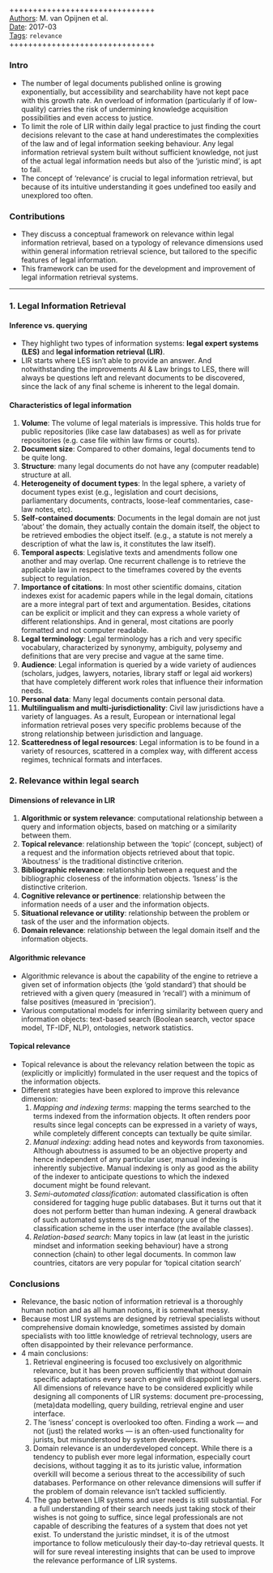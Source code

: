 ##

+++++++++++++++++++++++++++++++  
<ins>Authors</ins>: M. van Opijnen et al.  
<ins>Date</ins>: 2017-03  
<ins>Tags</ins>: `relevance`  
+++++++++++++++++++++++++++++++  


### Intro

- The number of legal documents published online is growing exponentially, but accessibility and searchability have not kept pace with this growth rate. An overload of information (particularly if of low-quality) carries the risk of undermining knowledge acquisition possibilities and even access to justice.
- To limit the role of LIR within daily legal practice to just finding the court decisions relevant to the case at hand underestimates the complexities of the law and of legal information seeking behaviour. Any legal information retrieval system built without sufficient knowledge, not just of the actual legal information needs but also of the ‘juristic mind’, is apt to fail.
- The concept of ‘relevance’ is crucial to legal information retrieval, but because of its intuitive understanding it goes undefined too easily and unexplored too often.


### Contributions

- They discuss a conceptual framework on relevance within legal information retrieval, based on a typology of relevance dimensions used within general information retrieval science, but tailored to the specific features of legal information.
- This framework can be used for the development and improvement of legal information retrieval systems.

***

### 1. Legal Information Retrieval

#### Inference vs. querying

- They highlight two types of information systems: **legal expert systems (LES)** and **legal information retrieval (LIR)**.
- LIR starts where LES isn’t able to provide an answer. And notwithstanding the improvements AI & Law brings to LES, there will always be questions left and relevant documents to be discovered, since the lack of any final scheme is inherent to the legal domain.

#### Characteristics of legal information

1. **Volume**: The volume of legal materials is impressive. This holds true for public repositories (like case law databases) as well as for private repositories (e.g. case file within law firms or courts).
2. **Document size**: Compared to other domains, legal documents tend to be quite long.
3. **Structure**: many legal documents do not have any (computer readable) structure at all.
4. **Heterogeneity of document types**: In the legal sphere, a variety of document types exist (e.g., legislation and court decisions, parliamentary documents, contracts, loose-leaf commentaries, case-law notes, etc).
5. **Self-contained documents**: Documents in the legal domain are not just ‘about’ the domain, they actually contain the domain itself, the object to be retrieved embodies the object itself. (e.g., a statute is not merely a description of what the law is, it constitutes the law itself).
6. **Temporal aspects**: Legislative texts and amendments follow one another and may overlap. One recurrent challenge is to retrieve the applicable law in respect to the timeframes covered by the events subject to regulation.
7. **Importance of citations**: In most other scientific domains, citation indexes exist for academic papers while in the legal domain, citations are a more integral part of text and argumentation. Besides, citations can be explicit or implicit and they can express a whole variety of different relationships. And in general, most citations are poorly formatted and not computer readable.
8. **Legal terminology**: Legal terminology has a rich and very specific vocabulary, characterized by synonymy, ambiguity, polysemy and definitions that are very precise and vague at the same time.
9. **Audience**: Legal information is queried by a wide variety of audiences (scholars, judges, lawyers, notaries, library staff or legal aid workers) that have completely different work roles that influence their information needs.
10. **Personal data**: Many legal documents contain personal data.
11. **Multilingualism and multi-jurisdictionality**: Civil law jurisdictions have a variety of languages. As a result, European or international legal information retrieval poses very specific problems because of the strong relationship between jurisdiction and language.
12. **Scatteredness of legal resources**: Legal information is to be found in a variety of resources, scattered in a complex way, with different access regimes, technical formats and interfaces.


### 2. Relevance within legal search

#### Dimensions of relevance in LIR

1. **Algorithmic or system relevance**: computational relationship between a query and information objects, based on matching or a similarity between them.
2. **Topical relevance**: relationship between the ‘topic’ (concept, subject) of a request and the information objects retrieved about that topic. ‘Aboutness’ is the traditional distinctive criterion.
3. **Bibliographic relevance**: relationship between a request and the bibliographic closeness of the information objects. ‘Isness’ is the distinctive criterion.
4. **Cognitive relevance or pertinence**: relationship between the information needs of a user and the information objects.
5. **Situational relevance or utility**: relationship between the problem or task of the user and the information objects.
6. **Domain relevance**: relationship between the legal domain itself and the information objects.


#### Algorithmic relevance

- Algorithmic relevance is about the capability of the engine to retrieve a given set of information objects (the ‘gold standard’) that should be retrieved with a given query (measured in ‘recall’) with a minimum of false positives (measured in ‘precision’).
- Various computational models for inferring similarity between query and information objects: text-based search (Boolean search, vector space model, TF-IDF, NLP), ontologies, network statistics.

#### Topical relevance

- Topical relevance is about the relevancy relation between the topic as (explicitly or implicitly) formulated in the user request and the topics of the information objects.
- Different strategies have been explored to improve this relevance dimension:
  1. *Mapping and indexing terms*: mapping the terms searched to the terms indexed from the information objects. It often renders poor results since legal concepts can be expressed in a variety of ways, while completely different concepts can textually be quite similar.
  2. *Manual indexing*: adding head notes and keywords from taxonomies. Although aboutness is assumed to be an objective property and hence independent of any particular user, manual indexing is inherently subjective. Manual indexing is only as good as the ability of the indexer to anticipate questions to which the indexed document might be found relevant.
  3. *Semi-automated classification*: automated classification is often considered for tagging huge public databases. But it turns out that it does not perform better than human indexing. A general drawback of such automated systems is the mandatory use of the classification scheme in the user interface (the available classes).
  4. *Relation-based search*: Many topics in law (at least in the juristic mindset and information seeking behaviour) have a strong connection (chain) to other legal documents. In common law countries, citators are very popular for ‘topical citation search’



### Conclusions

- Relevance, the basic notion of information retrieval is a thoroughly human notion and as all human notions, it is somewhat messy.
- Because most LIR systems are designed by retrieval specialists without comprehensive domain knowledge, sometimes assisted by domain specialists with too little knowledge of retrieval technology, users are often disappointed by their relevance performance.
- 4 main conclusions:
  1. Retrieval engineering is focused too exclusively on algorithmic relevance, but it has been proven sufficiently that without domain specific adaptations every search engine will disappoint legal users. All dimensions of relevance have to be considered explicitly while designing all components of LIR systems: document pre-processing, (meta)data modelling, query building, retrieval engine and user interface.
  2. The ‘isness’ concept is overlooked too often. Finding a work — and not (just) the related works — is an often-used functionality for jurists, but misunderstood by system developers.
  3. Domain relevance is an underdeveloped concept. While there is a tendency to publish ever more legal information, especially court decisions, without tagging it as to its juristic value, information overkill will become a serious threat to the accessibility of such databases. Performance on other relevance dimensions will suffer if the problem of domain relevance isn’t tackled sufficiently.
  4. The gap between LIR systems and user needs is still substantial. For a full understanding of their search needs just taking stock of their wishes is not going to suffice, since legal professionals are not capable of describing the features of a system that does not yet exist. To understand the juristic mindset, it is of the utmost importance to follow meticulously their day-to-day retrieval quests. It will for sure reveal interesting insights that can be used to improve the relevance performance of LIR systems.
